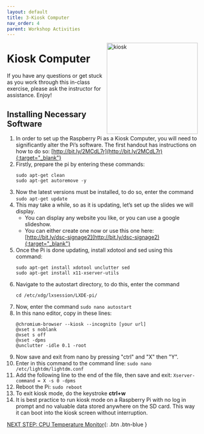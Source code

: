 ```yaml
---
layout: default
title: 3-Kiosk Computer
nav_order: 4
parent: Workshop Activities
---
```


<img src="images/act-3/logo-3.png" alt="kiosk" style="float:right;width:240px;">

# Kiosk Computer

If you have any questions or get stuck as you work through this in-class exercise, please ask the instructor for assistance. Enjoy!

## Installing Necessary Software

1.  In order to set up the Raspberry Pi as a Kiosk Computer, you will need to significantly alter the Pi’s software. The first handout has instructions on how to do so: [http://bit.ly/2MCdL7r](http://bit.ly/2MCdL7r){:target="_blank"}
2.  Firstly, prepare the pi by entering these commands:
    ```
    sudo apt-get clean
    sudo apt-get autoremove -y
    ```
3.  Now the latest versions must be installed, to do so, enter the command `sudo apt-get update`
4.  This may take a while, so as it is updating, let’s set up the slides we will display.
    -   You can display any website you like, or you can use a google slideshow.
    -   You can either create one now or use this one here:  [http://bit.ly/dsc-signage2](http://bit.ly/dsc-signage2){:target="_blank"}
5.  Once the Pi is done updating, install xdotool and sed using this command:
    ```
    sudo apt-get install xdotool unclutter sed
    sudo apt-get install x11-xserver-utils
    ```
6.  Navigate to the autostart directory, to do this, enter the command
    ```
    cd /etc/xdg/lxsession/LXDE-pi/
    ```
7.  Now, enter the command `sudo nano autostart`
8.  In this nano editor, copy in these lines:
    ```
    @chromium-browser --kiosk --incognito [your url]
    @xset s noblank
    @xset s off
    @xset -dpms
    @unclutter -idle 0.1 -root
    ```
9.  Now save and exit from nano by pressing "ctrl" and "X" then "Y".
10.  Enter in this command to the command line: `sudo nano /etc/lightdm/lightdm.conf`
11.  Add the following line to the end of the file, then save and exit: `Xserver-command = X -s 0 -dpms`
12.  Reboot the Pi: `sudo reboot`
13.  To exit kiosk mode, do the keystroke **ctrl+w**
14.  It is best practice to run kiosk mode on a Raspberry Pi with no log in prompt and no valuable data stored anywhere on the SD card. This way it can boot into the kiosk 
     screen without interruption.

[NEXT STEP: CPU Temperature Monitor](act-4.html){: .btn .btn-blue }
